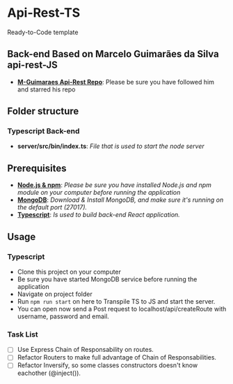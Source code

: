 # Api-Rest-TS
Ready-to-Code template

## Back-end Based on Marcelo Guimarães da Silva api-rest-JS
+ **[M-Guimaraes Api-Rest Repo](https://github.com/M-Guimaraes/api-rest)**: Please be sure you have followed him and starred his repo

## Folder structure

### Typescript Back-end
+ **server/src/bin/index.ts**: *File that is used to start the node server*


## Prerequisites

+ **[Node.js & npm](https://nodejs.org/en/download/)**: *Please be sure you have installed Node.js and npm module on your computer before running the application*
+ **[MongoDB](https://www.mongodb.com/download-center)**: *Download & Install MongoDB, and make sure it's running on the default port (27017).*
+ **[Typescript](https://www.typescriptlang.org/)**: *Is used to build back-end React application.*


## Usage

### Typescript
+ Clone this project on your computer
+ Be sure you have started MongoDB service before running the application
+ Navigate on project folder
+ Run ```npm run start``` on here to Transpile TS to JS and start the server.
+ You can open now send a Post request to localhost/api/createRoute with username, password and email.


### Task List
* [ ] Use Express Chain of Responsability on routes.
* [ ] Refactor Routers to make full advantage of Chain of Responsabilities.
* [ ] Refactor Inversify, so some classes constructors doesn't know eachother (@inject()).
